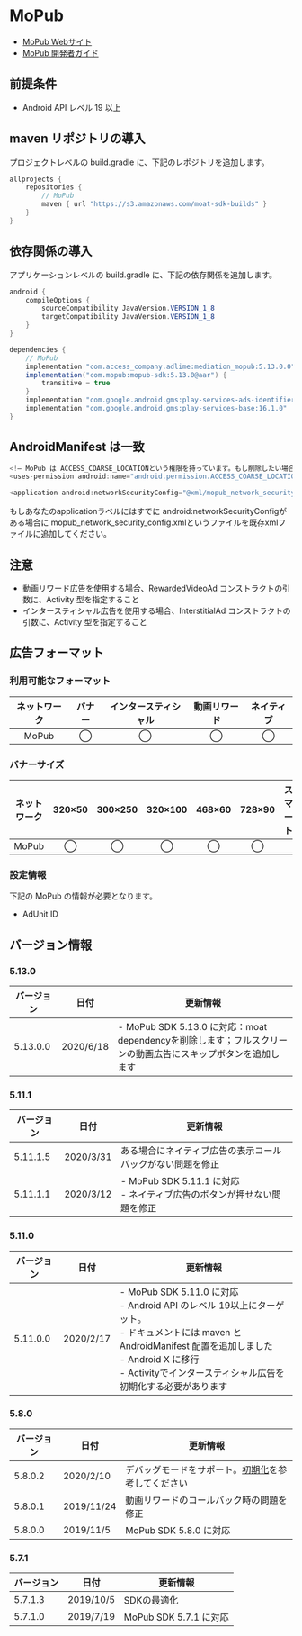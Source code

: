 # MoPub
- [MoPub Webサイト](https://app.mopub.com/apps)
- [MoPub 開発者ガイド](https://developers.mopub.com/docs/ui/)

## 前提条件
- Android API レベル 19 以上

## maven リポジトリの導入
プロジェクトレベルの build.gradle に、下記のレポジトリを追加します。

```java
allprojects {
    repositories {
        // MoPub
        maven { url "https://s3.amazonaws.com/moat-sdk-builds" }
    }
}
```

## 依存関係の導入
アプリケーションレベルの build.gradle に、下記の依存関係を追加します。

```java
android {
    compileOptions {
        sourceCompatibility JavaVersion.VERSION_1_8
        targetCompatibility JavaVersion.VERSION_1_8
    }
}

dependencies {
    // MoPub
    implementation "com.access_company.adlime:mediation_mopub:5.13.0.0"
    implementation("com.mopub:mopub-sdk:5.13.0@aar") {
        transitive = true
    }
    implementation "com.google.android.gms:play-services-ads-identifier:16.0.0"
    implementation "com.google.android.gms:play-services-base:16.1.0"
}
```

## AndroidManifest は一致
```java
<!— MoPub は ACCESS_COARSE_LOCATIONという権限を持っています。もし削除したい場合に、下記のコードを使ってください—>
<uses-permission android:name="android.permission.ACCESS_COARSE_LOCATION" tools:node="remove" />

<application android:networkSecurityConfig="@xml/mopub_network_security_config"/>
```

もしあなたのapplicationラベルにはすでに android:networkSecurityConfigがある場合に mopub_network_security_config.xmlというファイルを既存xmlファイルに追加してください。

## 注意
- 動画リワード広告を使用する場合、RewardedVideoAd コンストラクトの引数に、Activity 型を指定すること
- インタースティシャル広告を使用する場合、InterstitialAd コンストラクトの引数に、Activity 型を指定すること

## 広告フォーマット
### 利用可能なフォーマット

|ネットワーク|バナー|インタースティシャル|動画リワード|ネイティブ|
|:------:|:----:|:----------:|:------:|:----:|
| MoPub  | ◯    | ◯          | ◯      | ◯    |

### バナーサイズ
|ネットワーク |320×50 |300×250 |320×100 |468×60 |728×90  |スマート |
|:------:|:-----:|:------:|:------:|:-----:|:------:|:----:|
| MoPub  | ◯     | ◯      | ◯      | ◯     | ◯      |      |

### 設定情報
下記の MoPub の情報が必要となります。  
- AdUnit ID

## バージョン情報
### 5.13.0
| バージョン  | 日付       | 更新情報                        |
|-----------|------------|-------------------------------|
| 5.13.0.0  | 2020/6/18  | - MoPub SDK 5.13.0 に対応：moat dependencyを削除します；フルスクリーンの動画広告にスキップボタンを追加します|

### 5.11.1
| バージョン  | 日付       | 更新情報                        |
|-----------|------------|-------------------------------|
| 5.11.1.5  | 2020/3/31  | ある場合にネイティブ広告の表示コールバックがない問題を修正 |
| 5.11.1.1  | 2020/3/12  | - MoPub SDK 5.11.1 に対応 <br>- ネイティブ広告のボタンが押せない問題を修正 |

### 5.11.0
| バージョン  | 日付       | 更新情報                        |
|-----------|------------|-------------------------------|
| 5.11.0.0  | 2020/2/17  | - MoPub SDK 5.11.0 に対応<br>- Android API のレベル 19以上にターゲット。 <br>- ドキュメントには maven と AndroidManifest 配置を追加しました<br>- Android X に移行<br>- Activityでインタースティシャル広告を初期化する必要があります |

### 5.8.0
| バージョン  | 日付       | 更新情報                        |
|-----------|------------|-------------------------------|
| 5.8.0.2   | 2020/2/10  | デバッグモードをサポート。[初期化](./init.md)を参考してください |
| 5.8.0.1   | 2019/11/24 | 動画リワードのコールバック時の問題を修正 |
| 5.8.0.0   | 2019/11/5  | MoPub SDK 5.8.0 に対応 |

### 5.7.1
| バージョン  | 日付       | 更新情報                        |
|-----------|------------|-------------------------------|
| 5.7.1.3   | 2019/10/5  | SDKの最適化 |
| 5.7.1.0   | 2019/7/19  | MoPub SDK 5.7.1 に対応 |
